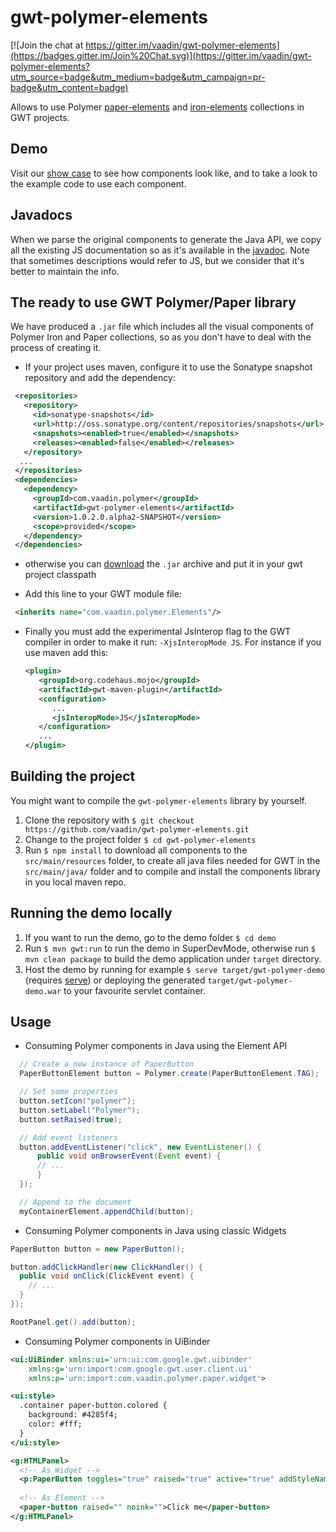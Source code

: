 # gwt-polymer-elements

[![Join the chat at https://gitter.im/vaadin/gwt-polymer-elements](https://badges.gitter.im/Join%20Chat.svg)](https://gitter.im/vaadin/gwt-polymer-elements?utm_source=badge&utm_medium=badge&utm_campaign=pr-badge&utm_content=badge)

Allows to use Polymer [paper-elements](https://elements.polymer-project.org/browse?package=paper-elements) and [iron-elements](https://elements.polymer-project.org/browse?package=iron-elements) collections in GWT projects.

## Demo
 Visit our [show case](http://vaadin.github.io/gwt-polymer-elements/demo/) to see how components look like, and to take a look to the example code to use each component.
  
## Javadocs
 When we parse the original components to generate the Java API, we copy all the existing JS documentation so as it's available in the [javadoc](http://vaadin.github.io/gwt-polymer-elements/api/). Note that sometimes descriptions would refer to JS, but we consider that it's better to maintain the info.

## The ready to use GWT Polymer/Paper library

We have produced a `.jar` file which includes all the visual components of
Polymer Iron and Paper collections, so as you don't have to deal with the process of
creating it.

 - If your project uses maven, configure it to use the Sonatype snapshot repository and add the dependency:

  ```xml
   <repositories>
     <repository>
       <id>sonatype-snapshots</id>
       <url>http://oss.sonatype.org/content/repositories/snapshots</url>
       <snapshots><enabled>true</enabled></snapshots>
       <releases><enabled>false</enabled></releases>
     </repository>
    ...
   </repositories>
   <dependencies>
     <dependency>
       <groupId>com.vaadin.polymer</groupId>
       <artifactId>gwt-polymer-elements</artifactId>
       <version>1.0.2.0.alpha2-SNAPSHOT</version>
       <scope>provided</scope>
     </dependency>
   </dependencies>
  ```

- otherwise you can [download](https://oss.sonatype.org/content/repositories/snapshots/com/vaadin/polymer/gwt-polymer-elements/)
  the `.jar` archive and put it in your gwt project classpath

- Add this line to your GWT module file:
 ```xml
  <inherits name="com.vaadin.polymer.Elements"/>

 ```
 
- Finally you must add the experimental JsInterop flag to the GWT compiler in order to make it run: `-XjsInteropMode JS`.
 For instance if you use maven add this:

   ```xml
   <plugin>
      <groupId>org.codehaus.mojo</groupId>
      <artifactId>gwt-maven-plugin</artifactId>
      <configuration>
         ...
         <jsInteropMode>JS</jsInteropMode>
      </configuration>
      ...
   </plugin>
   ```

## Building the project

You might want to compile the `gwt-polymer-elements` library by yourself. 

 1. Clone the repository with `$ git checkout https://github.com/vaadin/gwt-polymer-elements.git`
 1. Change to the project folder `$ cd gwt-polymer-elements`
 1. Run `$ npm install` to download all components to the `src/main/resources` folder, to create all java files needed for GWT in the `src/main/java/` folder and to compile and install the components library in you local maven repo.

## Running the demo locally

 1. If you want to run the demo, go to the demo folder `$ cd demo`
 1. Run `$ mvn gwt:run` to run the demo in SuperDevMode, otherwise run `$ mvn clean package` to
 build the demo application under `target` directory.
 1. Host the demo by running for example `$ serve target/gwt-polymer-demo` (requires [serve](https://npmjs.org/packages/serve)) or deploying the generated `target/gwt-polymer-demo.war` to your favourite servlet container.

## Usage

 - Consuming Polymer components in Java using the Element API
```java
  // Create a new instance of PaperButton
  PaperButtonElement button = Polymer.create(PaperButtonElement.TAG);

  // Set some properties
  button.setIcon("polymer");
  button.setLabel("Polymer");
  button.setRaised(true);

  // Add event listeners
  button.addEventListener("click", new EventListener() {
      public void onBrowserEvent(Event event) {
      // ...    
      }
  });

  // Append to the document
  myContainerElement.appendChild(button);
```
 - Consuming Polymer components in Java using classic Widgets

```java
PaperButton button = new PaperButton();

button.addClickHandler(new ClickHandler() {
  public void onClick(ClickEvent event) {
    // ...
  }
});

RootPanel.get().add(button);
```

 - Consuming Polymer components in UiBinder
```xml
<ui:UiBinder xmlns:ui='urn:ui:com.google.gwt.uibinder'
    xmlns:g='urn:import:com.google.gwt.user.client.ui'
    xmlns:p='urn:import:com.vaadin.polymer.paper.widget'>

<ui:style>
  .container paper-button.colored {
    background: #4285f4;
    color: #fff;
  }
</ui:style>

<g:HTMLPanel>
  <!-- As Widget -->
  <p:PaperButton toggles="true" raised="true" active="true" addStyleNames="{style.colored}">active</p:PaperButton>
  
  <!-- As Element -->	 	
  <paper-button raised="" noink="">Click me</paper-button>
</g:HTMLPanel>

```
